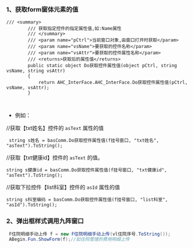 ### 1、获取form窗体元素的值

```
/// <summary>
        /// 获取指定控件的指定属性值,如:Name属性
        /// </summary>
        /// <param name="pCtrl">当前窗口对象,由窗口打开时获取</param>
        /// <param name="vsName">要获取的控件名称</param>
        /// <param name="vsAttr">要获取的控件属性名称</param>
        /// <returns>获取后的属性值</returns>
        public static object Do获取控件属性值(object pCtrl, string vsName, string vsAttr)
        {
            return AHC_InterFace.AHC_InterFace.Do获取控件属性值(pCtrl, vsName, vsAttr);
        }
        
        
```

- 例如：

//获取【txt姓名】控件的 `asText` 属性的值

```
 string s姓名 = basComm.Do获取控件属性值(f挂号窗口, "txt姓名", "asText").ToString();
```

//获取【txt健康id】控件的  `asText` 的值。

```
string s健康id = basComm.Do获取控件属性值(f挂号窗口, "txt健康id", "asText").ToString();
```

//获取下拉控件【list科室】控件的 `asId` 属性的值

```
string s科室编码 = basComm.Do获取控件属性值(f挂号窗口, "list科室", "asId").ToString();
```

### 2、弹出框样式调用九阵窗口

```C#
 F住院明细手动上传 f = new F住院明细手动上传(vl住院序号.ToString());
 ABegin.Fun.ShowForm(f);//如住院管理的费用明细上传
```

